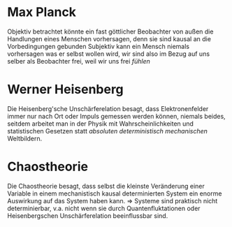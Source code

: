 # Max Planck
Objektiv betrachtet könnte ein fast göttlicher Beobachter von außen die Handlungen eines Menschen vorhersagen, denn sie sind kausal an die Vorbedingungen gebunden
Subjektiv kann ein Mensch niemals vorhersagen was er selbst wollen wird, wir sind also im Bezug auf uns selber als Beobachter frei, weil wir uns frei _fühlen_
# Werner Heisenberg
Die Heisenberg'sche Unschärferelation besagt, dass Elektronenfelder immer nur nach Ort oder Impuls gemessen werden können, niemals beides, seitdem arbeitet man in der Physik mit Wahrscheinlichkeiten und statistischen Gesetzen statt _absoluten deterministisch mechanischen_ Weltbildern.
# Chaostheorie
Die Chaostheorie besagt, dass selbst die kleinste Veränderung einer Variable in einem mechanistisch kausal determinierten System ein enorme Auswirkung auf das System haben kann.
⇒ Systeme sind praktisch nicht determinierbar, v.a. nicht wenn sie durch Quantenfluktationen oder Heisenbergschen Unschärferelation beeinflussbar sind.
